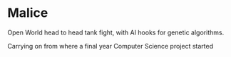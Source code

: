 # Malice
Open World head to head tank fight, with AI hooks for genetic algorithms.

Carrying on from where a final year Computer Science project started
